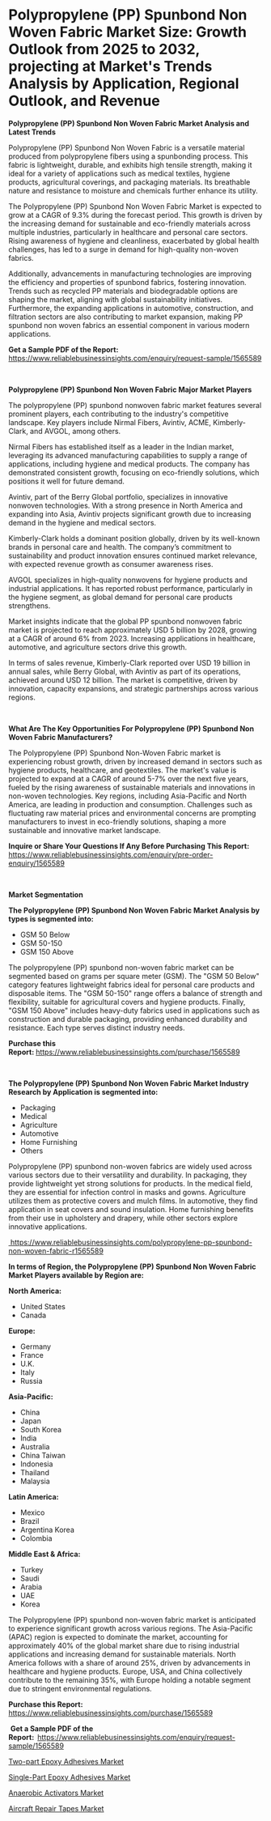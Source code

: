 <p><h1>Polypropylene (PP) Spunbond Non Woven Fabric Market Size: Growth Outlook from 2025 to 2032, projecting at Market's Trends Analysis by Application, Regional Outlook, and Revenue</h1></p><p><strong>Polypropylene (PP) Spunbond Non Woven Fabric Market Analysis and Latest Trends</strong></p>
<p><p>Polypropylene (PP) Spunbond Non Woven Fabric is a versatile material produced from polypropylene fibers using a spunbonding process. This fabric is lightweight, durable, and exhibits high tensile strength, making it ideal for a variety of applications such as medical textiles, hygiene products, agricultural coverings, and packaging materials. Its breathable nature and resistance to moisture and chemicals further enhance its utility.</p><p>The Polypropylene (PP) Spunbond Non Woven Fabric Market is expected to grow at a CAGR of 9.3% during the forecast period. This growth is driven by the increasing demand for sustainable and eco-friendly materials across multiple industries, particularly in healthcare and personal care sectors. Rising awareness of hygiene and cleanliness, exacerbated by global health challenges, has led to a surge in demand for high-quality non-woven fabrics.</p><p>Additionally, advancements in manufacturing technologies are improving the efficiency and properties of spunbond fabrics, fostering innovation. Trends such as recycled PP materials and biodegradable options are shaping the market, aligning with global sustainability initiatives. Furthermore, the expanding applications in automotive, construction, and filtration sectors are also contributing to market expansion, making PP spunbond non woven fabrics an essential component in various modern applications.</p></p>
<p><strong>Get a Sample PDF of the Report:&nbsp;</strong> <a href="https://www.reliablebusinessinsights.com/enquiry/request-sample/1565589?utm_campaign=1877&utm_medium=2&utm_source=Github&utm_content=ia&utm_term=01022025&utm_id=polypropylene-pp-spunbond-non-woven-fabric">https://www.reliablebusinessinsights.com/enquiry/request-sample/1565589</a></p>
<p>&nbsp;</p>
<p><strong>Polypropylene (PP) Spunbond Non Woven Fabric Major Market Players</strong></p>
<p><p>The polypropylene (PP) spunbond nonwoven fabric market features several prominent players, each contributing to the industry's competitive landscape. Key players include Nirmal Fibers, Avintiv, ACME, Kimberly-Clark, and AVGOL, among others.</p><p>Nirmal Fibers has established itself as a leader in the Indian market, leveraging its advanced manufacturing capabilities to supply a range of applications, including hygiene and medical products. The company has demonstrated consistent growth, focusing on eco-friendly solutions, which positions it well for future demand.</p><p>Avintiv, part of the Berry Global portfolio, specializes in innovative nonwoven technologies. With a strong presence in North America and expanding into Asia, Avintiv projects significant growth due to increasing demand in the hygiene and medical sectors.</p><p>Kimberly-Clark holds a dominant position globally, driven by its well-known brands in personal care and health. The company’s commitment to sustainability and product innovation ensures continued market relevance, with expected revenue growth as consumer awareness rises.</p><p>AVGOL specializes in high-quality nonwovens for hygiene products and industrial applications. It has reported robust performance, particularly in the hygiene segment, as global demand for personal care products strengthens.</p><p>Market insights indicate that the global PP spunbond nonwoven fabric market is projected to reach approximately USD 5 billion by 2028, growing at a CAGR of around 6% from 2023. Increasing applications in healthcare, automotive, and agriculture sectors drive this growth.</p><p>In terms of sales revenue, Kimberly-Clark reported over USD 19 billion in annual sales, while Berry Global, with Avintiv as part of its operations, achieved around USD 12 billion. The market is competitive, driven by innovation, capacity expansions, and strategic partnerships across various regions.</p></p>
<p>&nbsp;</p>
<p><strong>What Are The Key Opportunities For Polypropylene (PP) Spunbond Non Woven Fabric Manufacturers?</strong></p>
<p><p>The Polypropylene (PP) Spunbond Non-Woven Fabric market is experiencing robust growth, driven by increased demand in sectors such as hygiene products, healthcare, and geotextiles. The market's value is projected to expand at a CAGR of around 5-7% over the next five years, fueled by the rising awareness of sustainable materials and innovations in non-woven technologies. Key regions, including Asia-Pacific and North America, are leading in production and consumption. Challenges such as fluctuating raw material prices and environmental concerns are prompting manufacturers to invest in eco-friendly solutions, shaping a more sustainable and innovative market landscape.</p></p>
<p><strong>Inquire or Share Your Questions If Any Before Purchasing This Report:</strong> <a href="https://www.reliablebusinessinsights.com/enquiry/pre-order-enquiry/1565589?utm_campaign=1877&utm_medium=2&utm_source=Github&utm_content=ia&utm_term=01022025&utm_id=polypropylene-pp-spunbond-non-woven-fabric">https://www.reliablebusinessinsights.com/enquiry/pre-order-enquiry/1565589</a></p>
<p>&nbsp;</p>
<p><strong>Market Segmentation</strong></p>
<p><strong>The Polypropylene (PP) Spunbond Non Woven Fabric Market Analysis by types is segmented into:</strong></p>
<p><ul><li>GSM 50 Below</li><li>GSM 50-150</li><li>GSM 150 Above</li></ul></p>
<p><p>The polypropylene (PP) spunbond non-woven fabric market can be segmented based on grams per square meter (GSM). The "GSM 50 Below" category features lightweight fabrics ideal for personal care products and disposable items. The "GSM 50-150" range offers a balance of strength and flexibility, suitable for agricultural covers and hygiene products. Finally, "GSM 150 Above" includes heavy-duty fabrics used in applications such as construction and durable packaging, providing enhanced durability and resistance. Each type serves distinct industry needs.</p></p>
<p><strong>Purchase this Report:&nbsp;</strong><a href="https://www.reliablebusinessinsights.com/purchase/1565589?utm_campaign=1877&utm_medium=2&utm_source=Github&utm_content=ia&utm_term=01022025&utm_id=polypropylene-pp-spunbond-non-woven-fabric">https://www.reliablebusinessinsights.com/purchase/1565589</a></p>
<p>&nbsp;</p>
<p><strong>The Polypropylene (PP) Spunbond Non Woven Fabric Market Industry Research by Application is segmented into:</strong></p>
<p><ul><li>Packaging</li><li>Medical</li><li>Agriculture</li><li>Automotive</li><li>Home Furnishing</li><li>Others</li></ul></p>
<p><p>Polypropylene (PP) spunbond non-woven fabrics are widely used across various sectors due to their versatility and durability. In packaging, they provide lightweight yet strong solutions for products. In the medical field, they are essential for infection control in masks and gowns. Agriculture utilizes them as protective covers and mulch films. In automotive, they find application in seat covers and sound insulation. Home furnishing benefits from their use in upholstery and drapery, while other sectors explore innovative applications.</p></p>
<p><a href="https://www.reliablebusinessinsights.com/polypropylene-pp-spunbond-non-woven-fabric-r1565589?utm_campaign=1877&utm_medium=2&utm_source=Github&utm_content=ia&utm_term=01022025&utm_id=polypropylene-pp-spunbond-non-woven-fabric">&nbsp;https://www.reliablebusinessinsights.com/polypropylene-pp-spunbond-non-woven-fabric-r1565589</a></p>
<p><strong>In terms of Region, the Polypropylene (PP) Spunbond Non Woven Fabric Market Players available by Region are:</strong></p>
<p>
    <p> <strong> North America: </strong>
        <ul>
            <li>United States</li>
            <li>Canada</li>
        </ul>
        </p> 
    <p> <strong> Europe: </strong>
        <ul>
            <li>Germany</li>
            <li>France</li>
            <li>U.K.</li>
            <li>Italy</li>
            <li>Russia</li>
        </ul>
        </p> 
    <p> <strong> Asia-Pacific: </strong>
        <ul>
            <li>China</li>
            <li>Japan</li>
            <li>South Korea</li>
            <li>India</li>
            <li>Australia</li>
            <li>China Taiwan</li>
            <li>Indonesia</li>
            <li>Thailand</li>
            <li>Malaysia</li>
        </ul>
        </p> 
    <p> <strong> Latin America: </strong>
        <ul>
            <li>Mexico</li>
            <li>Brazil</li>
            <li>Argentina Korea</li>
            <li>Colombia</li>
        </ul>
        </p> 
    <p> <strong> Middle East & Africa: </strong>
        <ul>
            <li>Turkey</li>
            <li>Saudi</li>
            <li>Arabia</li>
            <li>UAE</li>
            <li>Korea</li>
        </ul>
    </p>
    </p>
<p><p>The Polypropylene (PP) spunbond non-woven fabric market is anticipated to experience significant growth across various regions. The Asia-Pacific (APAC) region is expected to dominate the market, accounting for approximately 40% of the global market share due to rising industrial applications and increasing demand for sustainable materials. North America follows with a share of around 25%, driven by advancements in healthcare and hygiene products. Europe, USA, and China collectively contribute to the remaining 35%, with Europe holding a notable segment due to stringent environmental regulations.</p></p>
<p><strong>Purchase this Report: </strong><a href="https://www.reliablebusinessinsights.com/purchase/1565589?utm_campaign=1877&utm_medium=2&utm_source=Github&utm_content=ia&utm_term=01022025&utm_id=polypropylene-pp-spunbond-non-woven-fabric">https://www.reliablebusinessinsights.com/purchase/1565589</a></p>
<p>&nbsp;<strong>Get a Sample PDF of the Report:&nbsp;&nbsp;</strong><a href="https://www.reliablebusinessinsights.com/enquiry/request-sample/1565589?utm_campaign=1877&utm_medium=2&utm_source=Github&utm_content=ia&utm_term=01022025&utm_id=polypropylene-pp-spunbond-non-woven-fabric">https://www.reliablebusinessinsights.com/enquiry/request-sample/1565589</a></p>
<p><strong></strong></p>
<p><p><a href="https://github.com/haaszgettre6/Market-Research-Report-List-1/blob/main/two-part-epoxy-adhesives-market.md?utm_campaign=1877&utm_medium=2&utm_source=Github&utm_content=ia&utm_term=01022025&utm_id=polypropylene-pp-spunbond-non-woven-fabric">Two-part Epoxy Adhesives Market</a></p><p><a href="https://github.com/zanoligarav/Market-Research-Report-List-1/blob/main/single-part-epoxy-adhesives-market.md?utm_campaign=1877&utm_medium=2&utm_source=Github&utm_content=ia&utm_term=01022025&utm_id=polypropylene-pp-spunbond-non-woven-fabric">Single-Part Epoxy Adhesives Market</a></p><p><a href="https://github.com/qetelosooya/Market-Research-Report-List-1/blob/main/anaerobic-activators-market.md?utm_campaign=1877&utm_medium=2&utm_source=Github&utm_content=ia&utm_term=01022025&utm_id=polypropylene-pp-spunbond-non-woven-fabric">Anaerobic Activators Market</a></p><p><a href="https://github.com/deyniphytic/Market-Research-Report-List-1/blob/main/aircraft-repair-tapes-market.md?utm_campaign=1877&utm_medium=2&utm_source=Github&utm_content=ia&utm_term=01022025&utm_id=polypropylene-pp-spunbond-non-woven-fabric">Aircraft Repair Tapes Market</a></p></p>